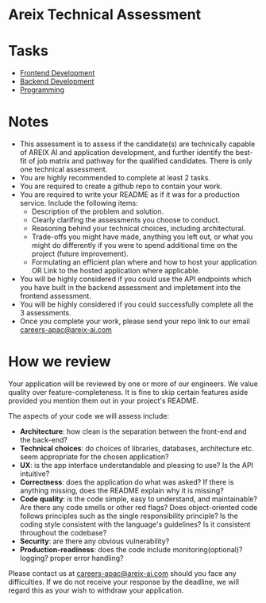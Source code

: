 # Areix Technical Assessment

# Tasks

- [Frontend Development](frontend)
- [Backend Development](backend)
- [Programming](programming)

# Notes
- This assessment is to assess if the candidate(s) are technically capable of AREIX AI and application development, and further identify the best-fit of job matrix and pathway for the qualified candidates. There is only one technical assessment. 
- You are highly recommended to complete at least 2 tasks.
- You are required to create a github repo to contain your work.
- You are required to write your README as if it was for a production service. Include the following items:
    - Description of the problem and solution.
    - Clearly clarifing the assessments you choose to conduct.
    - Reasoning behind your technical choices, including architectural.
    - Trade-offs you might have made, anything you left out, or what you might do differently if you were to spend additional time on the project (future improvement).
    - Formulating an efficient plan where and how to host your application OR Link to the hosted application where applicable.
- You will be highly considered if you could use the API endpoints which you have built in the backend assessment and impletement into the frontend assessment. 
- You will be highly considered if you could successfully complete all the 3 assessments. 
- Once you complete your work, please send your repo link to our email careers-apac@areix-ai.com 

# How we review
Your application will be reviewed by one or more of our engineers. We value quality over feature-completeness. It is fine to skip certain features aside provided you mention them out in your project's README.

The aspects of your code we will assess include:

- **Architecture**: how clean is the separation between the front-end and the back-end?
- **Technical choices**: do choices of libraries, databases, architecture etc. seem appropriate for the chosen application?
- **UX**: is the app interface understandable and pleasing to use? Is the API intuitive?
- **Correctness**: does the application do what was asked? If there is anything missing, does the README explain why it is missing?
- **Code quality**: is the code simple, easy to understand, and maintainable? Are there any code smells or other red flags? Does object-oriented code follows principles such as the single responsibility principle? Is the coding style consistent with the language's guidelines? Is it consistent throughout the codebase?
- **Security**: are there any obvious vulnerability?
- **Production-readiness**: does the code include monitoring(optional)? logging? proper error handling?


 Please contact us at careers-apac@areix-ai.com  should you face any difficulties. If we do not receive your response by the deadline, we will regard this as your wish to withdraw your application.
